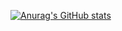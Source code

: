 [![Anurag's GitHub stats](https://github-readme-stats.vercel.app/api?username=maurice3moss)](https://github.com/anuraghazra/github-readme-stats)
